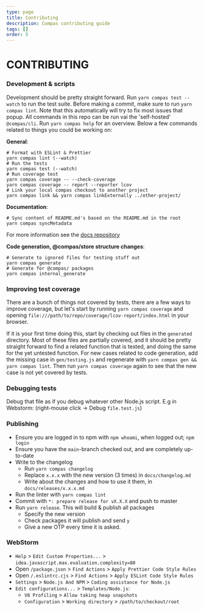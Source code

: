 ```yaml
---
type: page
title: Contributing
description: Compas contributing guide
tags: []
order: 5
---
```


# CONTRIBUTING

### Development & scripts

Development should be pretty straight forward. Run `yarn compas test --watch` to
run the test suite. Before making a commit, make sure to run `yarn compas lint`.
Note that this automatically will try to fix most issues that popup. All
commands in this repo can be run vai the 'self-hosted' `@compas/cli`. Run
`yarn compas help` for an overview. Below a few commands related to things you
could be working on:

**General**:

```
# Format with ESLint & Prettier
yarn compas lint (--watch)
# Run the tests
yarn compas test (--watch)
# Run coverage test
yarn compas coverage -- --check-coverage
yarn compas coverage -- report --reporter lcov
# Link your local compas checkout to another project
yarn compas link && yarn compas linkExternally ../other-project/
```

**Documentation**:

```
# Sync content of README.md's based on the README.md in the root
yarn compas syncMetadata
```

For more information see the [docs repository](https://github.com/compasjs/docs)

**Code generation, @compas/store structure changes**:

```
# Generate to ignored files for testing stuff out
yarn compas generate
# Generate for @compas/ packages
yarn compas internal_generate
```

### Improving test coverage

There are a bunch of things not covered by tests, there are a few ways to
improve coverage, but let's start by running `yarn compas coverage` and opening
`file:///path/to/repo/coverage/lcov-report/index.html` in your browser.

If it is your first time doing this, start by checking out files in the
`generated` directory. Most of these files are partially covered, and it should
be pretty straight forward to find a related function that is tested, and doing
the same for the yet untested function. For new cases related to code
generation, add the missing case in `gen/testing.js` and regenerate with
`yarn compas gen && yarn compas lint`. Then run `yarn compas coverage` again to
see that the new case is not yet covered by tests.

### Debugging tests

Debug that file as if you debug whatever other Node.js script. E.g in Webstorm:
(right-mouse click -> Debug `file.test.js`)

### Publishing

- Ensure you are logged in to npm with `npm whoami`, when logged out;
  `npm login`
- Ensure you have the `main`-branch checked out, and are completely up-to-date
- Write to the changelog
  - Run `yarn compas changelog`
  - Replace `x.x.x` with the new version (3 times) in `docs/changelog.md`
  - Write about the changes and how to use it them, in `docs/releases/x.x.x.md`
- Run the linter with `yarn compas lint`
- Commit with `*: prepare release for vX.X.X` and push to master
- Run `yarn release`. This will build & publish all packages
  - Specify the new version
  - Check packages it will publish and send `y`
  - Give a new OTP every time it is asked.

### WebStorm

- `Help` > `Edit Custom Properties...` >
  `idea.javascript.max.evaluation.complexity=80`
- Open `/package.json` > `Find Actions` > `Apply Prettier Code Style Rules`
- Open `/.eslintrc.cjs` > `Find Actions` > `Apply ESLint Code Style Rules`
- `Settings` > `Node.js And NPM` > `Coding assistance for Node.js`
- `Edit configurations...` > `Templates/Node.js`:
  - `V8 Profiling` > `Allow taking heap snapshots`
  - `Configuration` > `Working directory` > `/path/to/checkout/root`
